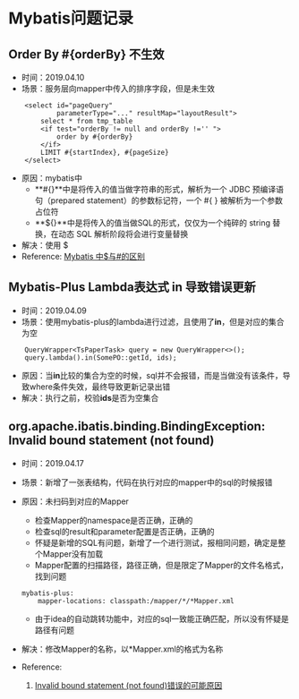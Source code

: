 # Mybatis问题记录

## Order By #{orderBy} 不生效
+ 时间：2019.04.10
+ 场景：服务层向mapper中传入的排序字段，但是未生效
```
    <select id="pageQuery"
            parameterType="..." resultMap="layoutResult">
        select * from tmp_table
        <if test="orderBy != null and orderBy !='' ">
            order by #{orderBy}
        </if>
        LIMIT #{startIndex}, #{pageSize}
    </select>
```
+ 原因：mybatis中 
	+ **#{}**中是将传入的值当做字符串的形式，解析为一个 JDBC 预编译语句（prepared statement）的参数标记符，一个 #{ } 被解析为一个参数占位符 
	+ **${}**中是将传入的值当做SQL的形式，仅仅为一个纯碎的 string 替换，在动态 SQL 解析阶段将会进行变量替换
+ 解决：使用 $
+ Reference: [Mybatis 中$与#的区别](https://www.cnblogs.com/hellokitty1/p/6007801.html)


## Mybatis-Plus Lambda表达式 in 导致错误更新
+ 时间：2019.04.09
+ 场景：使用mybatis-plus的lambda进行过滤，且使用了**in**，但是对应的集合为空
```
	QueryWrapper<TsPaperTask> query = new QueryWrapper<>();
    query.lambda().in(SomePO::getId, ids);
```
+ 原因：当**in**比较的集合为空的时候，sql并不会报错，而是当做没有该条件，导致where条件失效，最终导致更新记录出错
+ 解决：执行之前，校验**ids**是否为空集合


## org.apache.ibatis.binding.BindingException: Invalid bound statement (not found)
+ 时间：2019.04.17
+ 场景：新增了一张表结构，代码在执行对应的mapper中的sql的时候报错
+ 原因：未扫码到对应的Mapper
	+ 检查Mapper的namespace是否正确，正确的
	+ 检查sql的result和parameter配置是否正确，正确的
	+ 怀疑是新增的SQL有问题，新增了一个进行测试，报相同问题，确定是整个Mapper没有加载
	+ Mapper配置的扫描路径，路径正确，但是限定了Mapper的文件名格式，找到问题
	```
	mybatis-plus:
  		mapper-locations: classpath:/mapper/*/*Mapper.xml
	```
	+ 由于idea的自动跳转功能中，对应的sql一致能正确匹配，所以没有怀疑是路径有问题

+ 解决：修改Mapper的名称，以\*Mapper.xml的格式为名称
+ Reference:
	1. [Invalid bound statement (not found)错误的可能原因](https://www.cnblogs.com/liaojie970/p/8034525.html)








